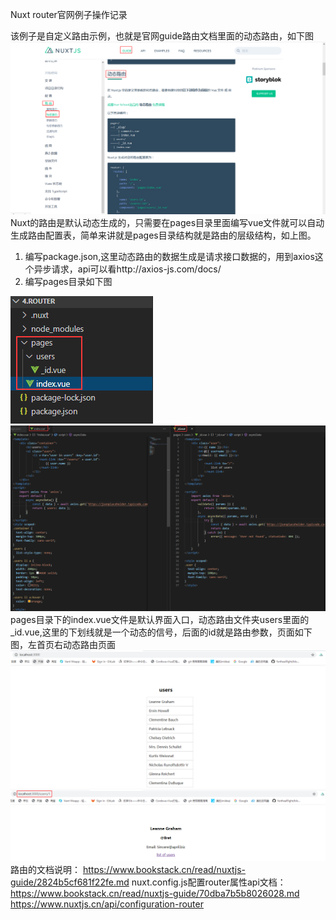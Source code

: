 Nuxt router官网例子操作记录

该例子是自定义路由示例，也就是官网guide路由文档里面的动态路由，如下图
![](assets/4.router-7fea2030.png)
Nuxt的路由是默认动态生成的，只需要在pages目录里面编写vue文件就可以自动生成路由配置表，简单来讲就是pages目录结构就是路由的层级结构，如上图。
1.	编写package.json,这里动态路由的数据生成是请求接口数据的，用到axios这个异步请求，api可以看http://axios-js.com/docs/
2.	编写pages目录如下图

![](assets/4.router-6a493735.png)![](assets/4.router-da715198.png)
   pages目录下的index.vue文件是默认界面入口，动态路由文件夹users里面的_id.vue,这里的下划线就是一个动态的信号，后面的id就是路由参数，页面如下图，左首页右动态路由页面
![](assets/4.router-ea00e253.png)![](assets/4.router-f8e27bc6.png)
路由的文档说明：
https://www.bookstack.cn/read/nuxtjs-guide/2824b5cf681f22fe.md
nuxt.config.js配置router属性api文档：
https://www.bookstack.cn/read/nuxtjs-guide/70dba7b5b8026028.md
https://www.nuxtjs.cn/api/configuration-router

